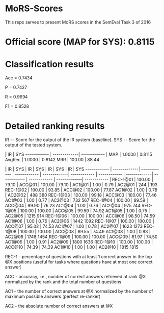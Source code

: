 # MoRS-Scores
This repo serves to present MoRS scores in the SemEval Task 3 of 2016

# Official score (MAP for SYS): 0.8115

# Classification results

Acc = 0.7434

P   = 0.7437

R   = 0.9994

F1  = 0.8528


# Detailed ranking results

IR  -- Score for the output of the IR system (baseline).
SYS -- Score for the output of the tested system.

 | IR | SYS
------------ | -------------| ------------ | 
MAP    | 1.0000 | 0.8115
AvgRec | 1.0000 | 0.8142
MRR    | 100.00 | 88.44

 | IR | SYS  | IR | SYS | IR | SYS | IR | SYS
------------ | -------------| ------------ | ------------ | -------------| ------------ | ------------ | -------------| ------------ | ------------ | -------------| ------------ | 
REC-1@01 | 100.00 | 79.10 | ACC@01 | 100.00 | 79.10 | AC1@01 | 1.00 | 0.79 | AC2@01 | 244 | 193
REC-1@02 | 100.00 | 93.85 | ACC@02 | 100.00 | 77.87  AC1@02 | 1.00 | 0.78 | AC2@02 | 488  380
REC-1@03 | 100.00 | 99.18 | ACC@03 | 100.00 | 77.46  AC1@03 | 1.00 | 0.77 | AC2@03 | 732  567
REC-1@04 | 100.00 | 99.59 | ACC@04 | 99.90 | 76.23  AC1@04 | 1.00 | 0.76 | AC2@04 | 975  744
REC-1@05 | 100.00 | 100.00 | ACC@05 | 99.59 | 74.92  AC1@05 | 1.00 | 0.75 | AC2@05 | 1215  914
REC-1@06 | 100.00 | 100.00 | ACC@06 | 98.50 | 74.59  AC1@06 | 1.00 | 0.76 | AC2@06 | 1442 1092
REC-1@07 | 100.00 | 100.00 | ACC@07 | 95.02 | 74.53  AC1@07 | 1.00 | 0.78 | AC2@07 | 1623 1273
REC-1@08 | 100.00 | 100.00 | ACC@08 | 89.55 | 74.49  AC1@08 | 1.00 | 0.83 | AC2@08 | 1748 1454
REC-1@09 | 100.00 | 100.00 | ACC@09 | 81.97 | 74.50  AC1@09 | 1.00 | 0.91 | AC2@09 | 1800 1636
REC-1@10 | 100.00 | 100.00 | ACC@10 | 74.39 | 74.39  AC1@10 | 1.00 | 1.00 | AC2@10 | 1815 1815

REC-1 - percentage of questions with at least 1 correct answer in the top @X positions (useful for tasks where questions have at most one correct answer)

ACC   - accuracy, i.e., number of correct answers retrieved at rank @X normalized by the rank and the total number of questions

AC1   - the number of correct answers at @X normalized by the number of maximum possible answers (perfect re-ranker)

AC2   - the absolute number of correct answers at @X

